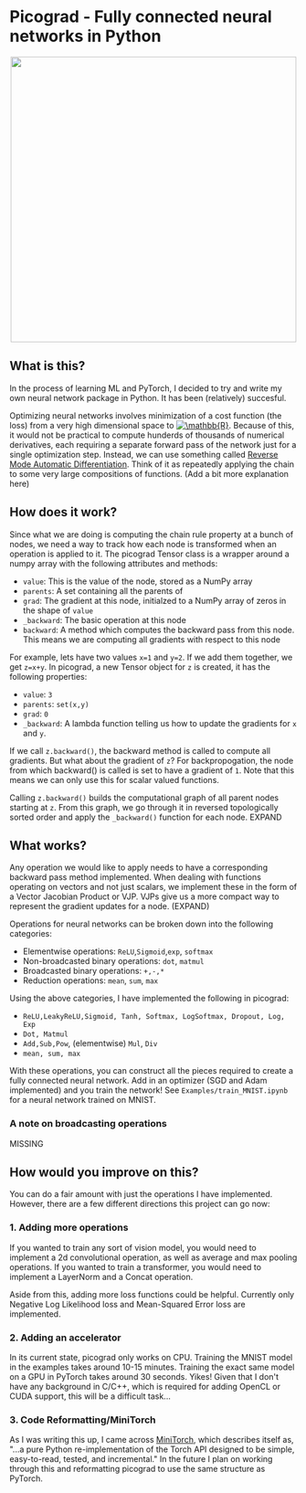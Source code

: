 # Picograd - Fully connected neural networks in Python 

<p align="center">
<img src="https://github.com/fattorib/picograd/blob/picograd/pics/autodiff.png" width="500">
</p>

## What is this?
In the process of learning ML and PyTorch, I decided to try and write my own neural network package in Python. It has been (relatively) succesful. 

Optimizing neural networks involves minimization of a cost function (the loss) from a very high dimensional space to <a href="https://www.codecogs.com/eqnedit.php?latex=\mathbb{R}" target="_blank"><img src="https://latex.codecogs.com/gif.latex?\mathbb{R}" title="\mathbb{R}" /></a>. Because of this, it would not be practical to compute hunderds of thousands of numerical derivatives, each requiring a separate forward pass of the network just for a single optimization step. Instead, we can use something called [Reverse Mode Automatic Differentiation](https://en.wikipedia.org/wiki/Automatic_differentiation#Reverse_accumulation). Think of it as repeatedly applying the chain to some very large compositions of functions. (Add a bit more explanation here)


## How does it work?
Since what we are doing is computing the chain rule property at a bunch of nodes, we need a way to track how each node is transformed when an operation is applied to it. 
The picograd Tensor class is a wrapper around a numpy array with the following attributes and methods:
- `value`: This is the value of the node, stored as a NumPy array
- `parents`: A set containing all the parents of 
- `grad`: The gradient at this node, initialzed to a NumPy array of zeros in the shape of `value`
- `_backward`: The basic operation at this node
- `backward`: A method which computes the backward pass from this node. This means we are computing all gradients with respect to this node

For example, lets have two values `x=1` and `y=2`. If we add them together, we get `z=x+y`. In picograd, a new Tensor object for `z` is created, it has the following properties:
- `value`: `3`
- `parents`: `set(x,y)`
- `grad`: `0`
- `_backward`: A lambda function telling us how to update the gradients for `x` and `y`.

If we call `z.backward()`, the backward method is called to compute all gradients. But what about the gradient of `z`? For backpropogation, the node from which backward() is called is set to have a gradient of `1`. Note that this means we can only use this for scalar valued functions. 

Calling `z.backward()` builds the computational graph of all parent nodes starting at `z`. From this graph, we go through it in reversed topologically sorted order and apply the `_backward()` function for each node. EXPAND

## What works?
Any operation we would like to apply needs to have a corresponding backward pass method implemented. When dealing with functions operating on vectors and not just scalars, we implement these in the form of a Vector Jacobian Product or VJP. VJPs give us a more compact way to represent the gradient updates for a node. (EXPAND)

Operations for neural networks can be broken down into the following categories:
- Elementwise operations: `ReLU`,`Sigmoid`,`exp`, `softmax`
- Non-broadcasted binary operations: `dot`, `matmul`
- Broadcasted binary operations: `+,-,*`
- Reduction operations: `mean`, `sum`, `max`

Using the above categories, I have implemented the following in picograd:
- `ReLU,LeakyReLU,Sigmoid, Tanh, Softmax, LogSoftmax, Dropout, Log, Exp`
- `Dot, Matmul`
- `Add,Sub,Pow`, (elementwise) `Mul`, `Div`
- `mean, sum, max`

With these operations, you can construct all the pieces required to create a fully connected neural network. Add in an optimizer (SGD and Adam implemented) and you train the network! See `Examples/train_MNIST.ipynb` for a neural network trained on MNIST.
### A note on broadcasting operations
MISSING

## How would you improve on this?
You can do a fair amount with just the operations I have implemented. However, there are a few different directions this project can go now:

### 1. Adding more operations 
If you wanted to train any sort of vision model, you would need to implement a 2d convolutional operation, as well as average and max pooling operations. If you wanted to train a transformer, you would need to implement a LayerNorm and a Concat operation. 

Aside from this, adding more loss functions could be helpful. Currently only Negative Log Likelihood loss and Mean-Squared Error loss are implemented. 

### 2. Adding an accelerator
In its current state, picograd only works on CPU. Training the MNIST model in the examples takes around 10-15 minutes. Training the exact same model on a GPU in PyTorch takes around 30 seconds. Yikes! Given that I don't have any background in C/C++, which is required for adding OpenCL or CUDA support, this will be a difficult task...

### 3. Code Reformatting/MiniTorch
As I was writing this up, I came across [MiniTorch](https://minitorch.github.io/), which describes itself as, "...a pure Python re-implementation of the Torch API designed to be simple, easy-to-read, tested, and incremental." In the future I plan on working through this and reformatting picograd to use the same structure as PyTorch. 

 
